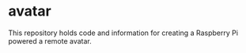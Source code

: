 avatar
======

This repository holds code and information for creating a Raspberry Pi powered a remote avatar.

